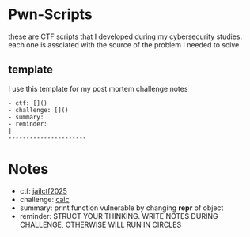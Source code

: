 # Pwn-Scripts

these are CTF scripts that I developed during my cybersecurity studies. each one is assciated with the source of the problem I needed to solve

## template
I use this template for my post mortem challenge notes
```
- ctf: []()
- challenge: []() 
- summary:
- reminder:
|
----------------------
```

# Notes
- ctf: [jailctf2025](jailctf/)
- challenge: [calc](jailctf/calc)
- summary: print function vulnerable by changing __repr__ of object
- reminder: STRUCT YOUR THINKING. WRITE NOTES DURING CHALLENGE, OTHERWISE WILL RUN IN CIRCLES



